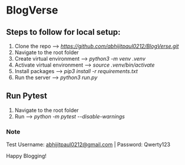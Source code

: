 # BlogVerse


## Steps to follow for local setup:
1. Clone the repo --> _https://github.com/abhijitpaul0212/BlogVerse.git_
2. Navigate to the root folder
3. Create virtual environment --> _python3 -m venv .venv_
4. Activate virtual environment --> _source .venv/bin/activate_
5. Install packages --> _pip3 install -r requirements.txt_
6. Run the server --> _python3 run.py_

## Run Pytest
1. Navigate to the root folder
2. Run --> _python -m pytest --disable-warnings_

### Note
Test Username: abhijitpaul0212@gmail.com | Password: Qwerty123

Happy Blogging!
